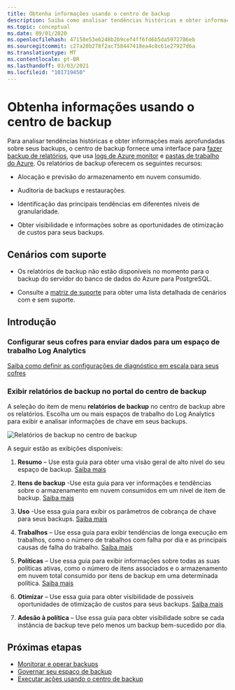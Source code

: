 ```yaml
---
title: Obtenha informações usando o centro de backup
description: Saiba como analisar tendências históricas e obter informações mais aprofundadas sobre seus backups com o centro de backup.
ms.topic: conceptual
ms.date: 09/01/2020
ms.openlocfilehash: 47158e53e6248b2b9cef4ff6fd6b5da5972786eb
ms.sourcegitcommit: c27a20b278f2ac758447418ea4c8c61e27927d6a
ms.translationtype: MT
ms.contentlocale: pt-BR
ms.lasthandoff: 03/03/2021
ms.locfileid: "101719450"
---
```

# <a name="obtain-insights-using-backup-center"></a>Obtenha informações usando o centro de backup

Para analisar tendências históricas e obter informações mais aprofundadas sobre seus backups, o centro de backup fornece uma interface para [fazer backup de relatórios](configure-reports.md), que usa [logs de Azure monitor](../azure-monitor/logs/data-platform-logs.md) e [pastas de trabalho do Azure](../azure-monitor/visualize/workbooks-overview.md). Os relatórios de backup oferecem os seguintes recursos:

- Alocação e previsão do armazenamento em nuvem consumido.

- Auditoria de backups e restaurações.

- Identificação das principais tendências em diferentes níveis de granularidade.

- Obter visibilidade e informações sobre as oportunidades de otimização de custos para seus backups.

## <a name="supported-scenarios"></a>Cenários com suporte

- Os relatórios de backup não estão disponíveis no momento para o backup do servidor do banco de dados do Azure para PostgreSQL.

- Consulte a [matriz de suporte](backup-center-support-matrix.md) para obter uma lista detalhada de cenários com e sem suporte.

## <a name="get-started"></a>Introdução

### <a name="configure-your-vaults-to-send-data-to-a-log-analytics-workspace"></a>Configurar seus cofres para enviar dados para um espaço de trabalho Log Analytics

[Saiba como definir as configurações de diagnóstico em escala para seus cofres](./configure-reports.md#get-started)

### <a name="view-backup-reports-in-the-backup-center-portal"></a>Exibir relatórios de backup no portal do centro de backup

A seleção do item de menu **relatórios de backup** no centro de backup abre os relatórios. Escolha um ou mais espaços de trabalho do Log Analytics para exibir e analisar informações de chave em seus backups.

![Relatórios de backup no centro de backup](./media/backup-center-obtain-insights/backup-center-backup-reports.png)

A seguir estão as exibições disponíveis:

1. **Resumo** – Use esta guia para obter uma visão geral de alto nível do seu espaço de backup. [Saiba mais](./configure-reports.md#summary)

1. **Itens de backup** -Use esta guia para ver informações e tendências sobre o armazenamento em nuvem consumidos em um nível de item de backup. [Saiba mais](./configure-reports.md#backup-items)

1. **Uso** -Use essa guia para exibir os parâmetros de cobrança de chave para seus backups. [Saiba mais](./configure-reports.md#usage)

1. **Trabalhos** – Use essa guia para exibir tendências de longa execução em trabalhos, como o número de trabalhos com falha por dia e as principais causas de falha do trabalho. [Saiba mais](./configure-reports.md#jobs)

1. **Políticas** – Use essa guia para exibir informações sobre todas as suas políticas ativas, como o número de itens associados e o armazenamento em nuvem total consumido por itens de backup em uma determinada política. [Saiba mais](./configure-reports.md#policies)

1. **Otimizar** – Use essa guia para obter visibilidade de possíveis oportunidades de otimização de custos para seus backups. [Saiba mais](./configure-reports.md#optimize)

1. **Adesão à política** – Use essa guia para obter visibilidade sobre se cada instância de backup teve pelo menos um backup bem-sucedido por dia.

## <a name="next-steps"></a>Próximas etapas

- [Monitorar e operar backups](backup-center-monitor-operate.md)
- [Governar seu espaço de backup](backup-center-govern-environment.md)
- [Executar ações usando o centro de backup](backup-center-actions.md)